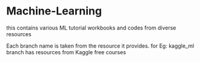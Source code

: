# Machine-Learning
this contains various ML tutorial workbooks and codes from diverse resources

Each branch name is taken from the resource it provides.
for Eg: kaggle_ml branch has resources from Kaggle free courses
